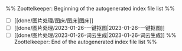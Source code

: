 %% Zoottelkeeper: Beginning of the autogenerated index file list  %%
- [ ]  [[done/图片处理/图床/图床|图床]]
- [ ]  [[done/图片处理/2023-01-26-一键抠图|2023-01-26-一键抠图]]
- [ ]  [[done/图片处理/2023-01-26-词云生成|2023-01-26-词云生成]]
%% Zoottelkeeper: End of the autogenerated index file list  %%
